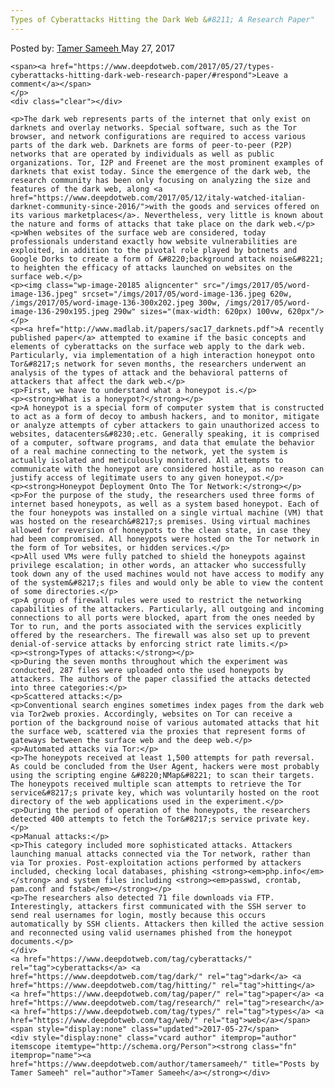 ```yaml
---
Types of Cyberattacks Hitting the Dark Web &#8211; A Research Paper"
---
```

<article class="post-listing post-20172 post type-post status-publish format-standard has-post-thumbnail hentry  tag-cyberattacks tag-dark tag-hitting tag-paper tag-research tag-types tag-web">
    <div class="post-inner">
        <span>Posted by: <a href="https://www.deepdotweb.com/author/tamersameeh/" title="">Tamer Sameeh </a></span>
    <span>May 27, 2017</span>
    
    <span><a href="https://www.deepdotweb.com/2017/05/27/types-cyberattacks-hitting-dark-web-research-paper/#respond">Leave a comment</a></span>
    </p>
    <div class="clear"></div>
    
    <p>The dark web represents parts of the internet that only exist on darknets and overlay networks. Special software, such as the Tor browser, and network configurations are required to access various parts of the dark web. Darknets are forms of peer-to-peer (P2P) networks that are operated by individuals as well as public organizations. Tor, I2P and Freenet are the most prominent examples of darknets that exist today. Since the emergence of the dark web, the research community has been only focusing on analyzing the size and features of the dark web, along <a href="https://www.deepdotweb.com/2017/05/12/italy-watched-italian-darknet-community-since-2016/">with the goods and services offered on its various marketplaces</a>. Nevertheless, very little is known about the nature and forms of attacks that take place on the dark web.</p>
    <p>When websites of the surface web are considered, today professionals understand exactly how website vulnerabilities are exploited, in addition to the pivotal role played by botnets and Google Dorks to create a form of &#8220;background attack noise&#8221; to heighten the efficacy of attacks launched on websites on the surface web.</p>
    <p><img class="wp-image-20185 aligncenter" src="/imgs/2017/05/word-image-136.jpeg" srcset="/imgs/2017/05/word-image-136.jpeg 620w, /imgs/2017/05/word-image-136-300x202.jpeg 300w, /imgs/2017/05/word-image-136-290x195.jpeg 290w" sizes="(max-width: 620px) 100vw, 620px"/></p>
    <p><a href="http://www.madlab.it/papers/sac17_darknets.pdf">A recently published paper</a> attempted to examine if the basic concepts and elements of cyberattacks on the surface web apply to the dark web. Particularly, via implementation of a high interaction honeypot onto Tor&#8217;s network for seven months, the researchers underwent an analysis of the types of attack and the behavioral patterns of attackers that affect the dark web.</p>
    <p>First, we have to understand what a honeypot is.</p>
    <p><strong>What is a honeypot?</strong></p>
    <p>A honeypot is a special form of computer system that is constructed to act as a form of decoy to ambush hackers, and to monitor, mitigate or analyze attempts of cyber attackers to gain unauthorized access to websites, datacenters&#8230;.etc. Generally speaking, it is comprised of a computer, software programs, and data that emulate the behavior of a real machine connecting to the network, yet the system is actually isolated and meticulously monitored. All attempts to communicate with the honeypot are considered hostile, as no reason can justify access of legitimate users to any given honeypot.</p>
    <p><strong>Honeypot Deployment Onto The Tor Network:</strong></p>
    <p>For the purpose of the study, the researchers used three forms of internet based honeypots, as well as a system based honeypot. Each of the four honeypots was installed on a single virtual machine (VM) that was hosted on the research&#8217;s premises. Using virtual machines allowed for reversion of honeypots to the clean state, in case they had been compromised. All honeypots were hosted on the Tor network in the form of Tor websites, or hidden services.</p>
    <p>All used VMs were fully patched to shield the honeypots against privilege escalation; in other words, an attacker who successfully took down any of the used machines would not have access to modify any of the system&#8217;s files and would only be able to view the content of some directories.</p>
    <p>A group of firewall rules were used to restrict the networking capabilities of the attackers. Particularly, all outgoing and incoming connections to all ports were blocked, apart from the ones needed by Tor to run, and the ports associated with the services explicitly offered by the researchers. The firewall was also set up to prevent denial-of-service attacks by enforcing strict rate limits.</p>
    <p><strong>Types of attacks:</strong></p>
    <p>During the seven months throughout which the experiment was conducted, 287 files were uploaded onto the used honeypots by attackers. The authors of the paper classified the attacks detected into three categories:</p>
    <p>Scattered attacks:</p>
    <p>Conventional search engines sometimes index pages from the dark web via Tor2web proxies. Accordingly, websites on Tor can receive a portion of the background noise of various automated attacks that hit the surface web, scattered via the proxies that represent forms of gateways between the surface web and the deep web.</p>
    <p>Automated attacks via Tor:</p>
    <p>The honeypots received at least 1,500 attempts for path reversal. As could be concluded from the User Agent, hackers were most probably using the scripting engine &#8220;NMap&#8221; to scan their targets. The honeypots received multiple scan attempts to retrieve the Tor service&#8217;s private key, which was voluntarily hosted on the root directory of the web applications used in the experiment.</p>
    <p>During the period of operation of the honeypots, the researchers detected 400 attempts to fetch the Tor&#8217;s service private key.</p>
    <p>Manual attacks:</p>
    <p>This category included more sophisticated attacks. Attackers launching manual attacks connected via the Tor network, rather than via Tor proxies. Post-exploitation actions performed by attackers included, checking local databases, phishing <strong><em>php.info</em></strong> and system files including <strong><em>passwd, crontab, pam.conf and fstab</em></strong></p>
    <p>The researchers also detected 71 file downloads via FTP. Interestingly, attackers first communicated with the SSH server to send real usernames for login, mostly because this occurs automatically by SSH clients. Attackers then killed the active session and reconnected using valid usernames phished from the honeypot documents.</p>
    </div>
    <a href="https://www.deepdotweb.com/tag/cyberattacks/" rel="tag">cyberattacks</a> <a href="https://www.deepdotweb.com/tag/dark/" rel="tag">dark</a> <a href="https://www.deepdotweb.com/tag/hitting/" rel="tag">hitting</a> <a href="https://www.deepdotweb.com/tag/paper/" rel="tag">paper</a> <a href="https://www.deepdotweb.com/tag/research/" rel="tag">research</a> <a href="https://www.deepdotweb.com/tag/types/" rel="tag">types</a> <a href="https://www.deepdotweb.com/tag/web/" rel="tag">web</a></span> <span style="display:none" class="updated">2017-05-27</span>
    <div style="display:none" class="vcard author" itemprop="author" itemscope itemtype="http://schema.org/Person"><strong class="fn" itemprop="name"><a href="https://www.deepdotweb.com/author/tamersameeh/" title="Posts by Tamer Sameeh" rel="author">Tamer Sameeh</a></strong></div>
    
